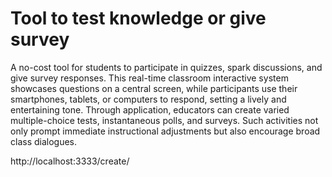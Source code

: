 # Tool to test knowledge or give survey


A no-cost tool for students to participate in quizzes, spark discussions, and give survey responses. This real-time classroom interactive system showcases questions on a central screen, while participants use their smartphones, tablets, or computers to respond, setting a lively and entertaining tone. Through application, educators can create varied multiple-choice tests, instantaneous polls, and surveys. Such activities not only prompt immediate instructional adjustments but also encourage broad class dialogues.


http://localhost:3333/create/